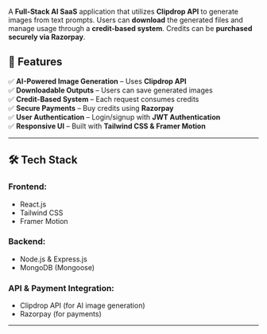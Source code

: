 A **Full-Stack AI SaaS** application that utilizes **Clipdrop API** to generate images from text prompts. Users can **download** the generated files and manage usage through a **credit-based system**. Credits can be **purchased securely via Razorpay**.

## 🚀 Features
✅ **AI-Powered Image Generation** – Uses **Clipdrop API**  
✅ **Downloadable Outputs** – Users can save generated images  
✅ **Credit-Based System** – Each request consumes credits  
✅ **Secure Payments** – Buy credits using **Razorpay**  
✅ **User Authentication** – Login/signup with **JWT Authentication**  
✅ **Responsive UI** – Built with **Tailwind CSS & Framer Motion**  

---

## 🛠️ Tech Stack
### **Frontend:**
- React.js
- Tailwind CSS
- Framer Motion  

### **Backend:**
- Node.js & Express.js
- MongoDB (Mongoose)  

### **API & Payment Integration:**
- Clipdrop API (for AI image generation)
- Razorpay (for payments)

---
